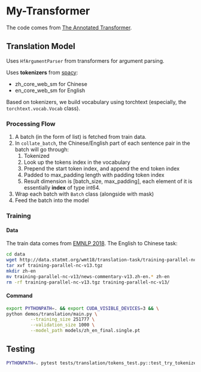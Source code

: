 # My-Transformer
The code comes from [The Annotated Transformer](https://nlp.seas.harvard.edu/annotated-transformer/).

## Translation Model
Uses `HfArgumentParser` from transformers for argument parsing.

Uses **tokenizers** from [spacy](https://spacy.io):
- zh_core_web_sm for Chinese
- en_core_web_sm for English

Based on tokenizers, we build vocabulary using torchtext (especially, the `torchtext.vocab.Vocab` class).

### Processing Flow
1. A batch (in the form of list) is fetched from train data.
2. In `collate_batch`, the Chinese/English part of each sentence pair in the batch will go through:
   1. Tokenized
   2. Look up the tokens index in the vocabulary
   3. Prepend the start token index, and append the end token index
   4. Padded to max_padding length with padding token index 
   5. Result dimension is [batch_size, max_padding], each element of it is essentially **index** of type int64.
3. Wrap each batch with `Batch` class (alongside with mask)
4. Feed the batch into the model

### Training
#### Data

The train data comes from [EMNLP 2018](https://statmt.org/wmt18/translation-task.html). The English to Chinese task:

```bash
cd data
wget http://data.statmt.org/wmt18/translation-task/training-parallel-nc-v13.tgz
tar xvf training-parallel-nc-v13.tgz
mkdir zh-en
mv training-parallel-nc-v13/news-commentary-v13.zh-en.* zh-en
rm -rf training-parallel-nc-v13.tgz training-parallel-nc-v13/
```
#### Command
```bash
export PYTHONPATH=. && export CUDA_VISIBLE_DEVICES=3 && \
python demos/translation/main.py \
         --training_size 251777 \
         --validation_size 1000 \
         --model_path models/zh_en_final.single.pt
```

## Testing
```bash
PYTHONPATH=. pytest tests/translation/tokens_test.py::test_try_tokenizer -s
```

